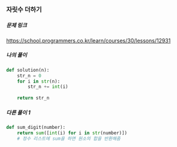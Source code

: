 ### 자릿수 더하기



##### 문제 링크

https://school.programmers.co.kr/learn/courses/30/lessons/12931

##### 나의 풀이

```py
def solution(n):
    str_n = 0
    for i in str(n):
        str_n += int(i)
        
    return str_n
```



##### 다른 풀이 1

```py
def sum_digit(number):
    return sum([int(i) for i in str(number)])
    # 정수 리스트에 sum을 하면 원소의 합을 반환해줌
```
